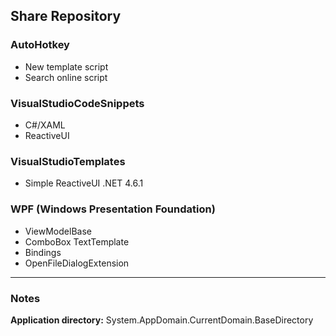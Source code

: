 ## Share Repository 
### AutoHotkey
- New template script
- Search online script
### VisualStudioCodeSnippets
- C#/XAML
- ReactiveUI
### VisualStudioTemplates
- Simple ReactiveUI .NET 4.6.1
### WPF (Windows Presentation Foundation)
- ViewModelBase
- ComboBox TextTemplate
- Bindings
- OpenFileDialogExtension
___
### Notes
**Application directory:** System.AppDomain.CurrentDomain.BaseDirectory

